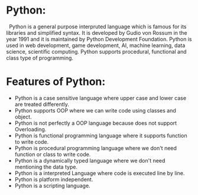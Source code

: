 # Python:
&nbsp; Python is a general purpose interpruted language which is famous for its libraries and simplified syntax. It is developed by Gudio von Rossum in the year 1991 and it is maintained by Python Development Foundation. Python is used in web development, game development, AI, machine learning, data science, scientific computing. Python supports procedural, functional and class type of programming. 

# Features of Python:
* Python is a case sensitive language where upper case and lower case are treated differently. 
* Python supports OOP where we can write code using classes and object.
* Python is not perfectly a OOP language because does not support Overloading. 
* Python is functional programming language where it supports function to write code.
* Python is procedural programming language where we don't need function or class to write code. 
* Python is a dynamically typed language where we don't need mentioning the data type.
* Python is a interpreted Language where code is executed line by line.  
* Python is platform independent. 
* Python is a scripting language. 

